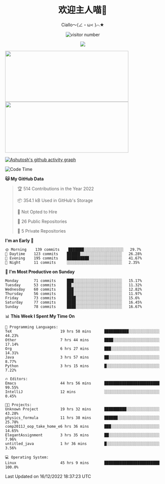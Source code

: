 <div align="center">
  <h1>欢迎主人喵👋</h1>
  <p>Ciallo～(∠・ω< )⌒★</p>
</div>

<p align="center">
  <img src="https://count.getloli.com/get/@Ziqi-Yang?theme=rule34" alt="visitor number" />
</p>

<p align="center">
  <img src="https://skillicons.dev/icons?i=go,java,js,sass,py,godot,flutter,linux,emacs" />
</p>

<a href="https://github.com/Ziqi-Yang?tab=repositories">
   <img height="165" width="400" src="https://github-readme-stats.vercel.app/api?username=Ziqi-Yang&show_icons=true&include_all_commits=true&hide_border=true" />
  <img height="165" width="400" src="https://svg-banners.vercel.app/api?type=luminance&text1=Be%20Fantastic🌞&width=400&height=165" />
</a>


[![Ashutosh's github activity graph](https://github-readme-activity-graph.cyclic.app/graph?username=Ziqi-Yang&theme=github)](https://github.com/ashutosh00710/github-readme-activity-graph)

<!--START_SECTION:waka-->
![Code Time](http://img.shields.io/badge/Code%20Time-255%20hrs%207%20mins-blue)

**🐱 My GitHub Data** 

> 🏆 514 Contributions in the Year 2022
 > 
> 📦 354.1 kB Used in GitHub's Storage 
 > 
> 🚫 Not Opted to Hire
 > 
> 📜 26 Public Repositories 
 > 
> 🔑 5 Private Repositories  
 > 
**I'm an Early 🐤** 

```text
🌞 Morning    139 commits    ███████░░░░░░░░░░░░░░░░░░   29.7% 
🌆 Daytime    123 commits    ██████░░░░░░░░░░░░░░░░░░░   26.28% 
🌃 Evening    195 commits    ██████████░░░░░░░░░░░░░░░   41.67% 
🌙 Night      11 commits     ░░░░░░░░░░░░░░░░░░░░░░░░░   2.35%

```
📅 **I'm Most Productive on Sunday** 

```text
Monday       71 commits     ███░░░░░░░░░░░░░░░░░░░░░░   15.17% 
Tuesday      53 commits     ██░░░░░░░░░░░░░░░░░░░░░░░   11.32% 
Wednesday    60 commits     ███░░░░░░░░░░░░░░░░░░░░░░   12.82% 
Thursday     56 commits     ███░░░░░░░░░░░░░░░░░░░░░░   11.97% 
Friday       73 commits     ████░░░░░░░░░░░░░░░░░░░░░   15.6% 
Saturday     77 commits     ████░░░░░░░░░░░░░░░░░░░░░   16.45% 
Sunday       78 commits     ████░░░░░░░░░░░░░░░░░░░░░   16.67%

```


📊 **This Week I Spent My Time On** 

```text
💬 Programming Languages: 
TeX                      19 hrs 58 mins      ███████████░░░░░░░░░░░░░░   44.23% 
Other                    7 hrs 44 mins       ████░░░░░░░░░░░░░░░░░░░░░   17.14% 
Org                      6 hrs 27 mins       ███░░░░░░░░░░░░░░░░░░░░░░   14.31% 
Java                     3 hrs 57 mins       ██░░░░░░░░░░░░░░░░░░░░░░░   8.77% 
Python                   3 hrs 15 mins       █░░░░░░░░░░░░░░░░░░░░░░░░   7.22%

🔥 Editors: 
Emacs                    44 hrs 56 mins      █████████████████████████   99.55% 
IntelliJ                 12 mins             ░░░░░░░░░░░░░░░░░░░░░░░░░   0.45%

🐱‍💻 Projects: 
Unknown Project          19 hrs 32 mins      ██████████░░░░░░░░░░░░░░░   43.28% 
physics_formula          11 hrs 38 mins      ██████░░░░░░░░░░░░░░░░░░░   25.78% 
comp2011J_oop_take_home_e6 hrs 36 mins       ███░░░░░░░░░░░░░░░░░░░░░░   14.65% 
ElegantAssignment        3 hrs 35 mins       ██░░░░░░░░░░░░░░░░░░░░░░░   7.96% 
untitled_java            1 hr 36 mins        █░░░░░░░░░░░░░░░░░░░░░░░░   3.56%

💻 Operating System: 
Linux                    45 hrs 9 mins       █████████████████████████   100.0%

```


 Last Updated on 16/12/2022 18:37:23 UTC
<!--END_SECTION:waka-->
